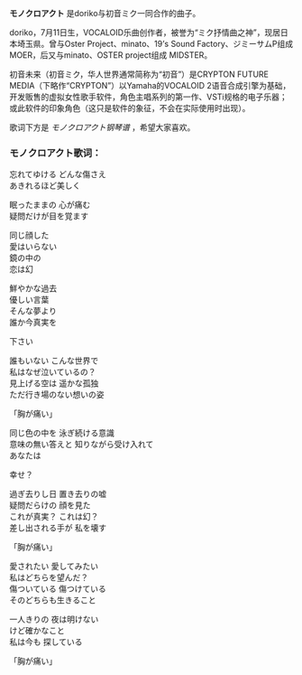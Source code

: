 

**モノクロアクト** 是doriko与初音ミク一同合作的曲子。

  
doriko，7月11日生，VOCALOID乐曲创作者，被誉为“ミク抒情曲之神”，现居日本埼玉県。曾与Oster Project、minato、19’s
Sound Factory、ジミーサムP组成MOER，后又与minato、OSTER project组成 MIDSTER。

  
初音未来（初音ミク，华人世界通常简称为“初音”）是CRYPTON FUTURE MEDIA（下略作“CRYPTON”）以Yamaha的VOCALOID
2语音合成引擎为基础，开发贩售的虚拟女性歌手软件，角色主唱系列的第一作、VSTi规格的电子乐器；或此软件的印象角色（这只是软件的象征，不会在实际使用时出现）。

  
歌词下方是 _モノクロアクト钢琴谱_ ，希望大家喜欢。

### モノクロアクト歌词：

忘れてゆける どんな傷さえ  
あきれるほど美しく

眠ったままの 心が痛む  
疑問だけが目を覚ます

同じ顔した  
愛はいらない  
鏡の中の  
恋は幻

鮮やかな過去  
優しい言葉  
そんな夢より  
誰か今真実を

下さい

誰もいない こんな世界で  
私はなぜ泣いているの？  
見上げる空は 遥かな孤独  
ただ行き場のない想いの姿

「胸が痛い」

同じ色の中を 泳ぎ続ける意識  
意味の無い答えと 知りながら受け入れて  
あなたは

幸せ？

過ぎ去りし日 置き去りの嘘  
疑問だらけの 顔を見た  
これが真実？ これは幻？  
差し出される手が 私を壊す

「胸が痛い」

愛されたい 愛してみたい  
私はどちらを望んだ？  
傷ついている 傷つけている  
そのどちらも生きること

一人きりの 夜は明けない  
けど確かなこと  
私は今も 探している

「胸が痛い」


